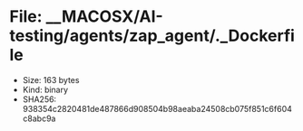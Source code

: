 # File: __MACOSX/AI-testing/agents/zap_agent/._Dockerfile

- Size: 163 bytes
- Kind: binary
- SHA256: 938354c2820481de487866d908504b98aeaba24508cb075f851c6f604c8abc9a


